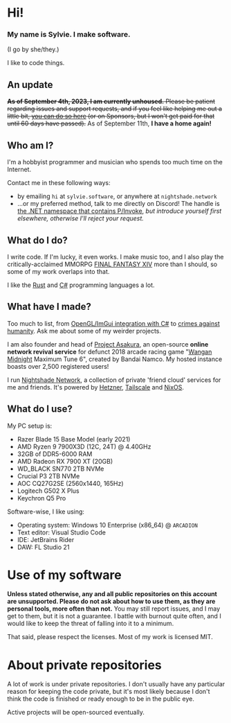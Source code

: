# Hi!
### My name is Sylvie. I make software.
(I go by she/they.)

I like to code things.

## An update
~~**As of September 4th, 2023, I am currently unhoused.** Please be patient regarding issues and support requests, and if you feel like helping me out a little bit, [you can do so here](https://paypal.me/ry00001) (or on Sponsors, but I won't get paid for that until 60 days have passed).~~ As of September 11th, **I have a home again!**

## Who am I?
I'm a hobbyist programmer and musician who spends too much time on the Internet. 

Contact me in these following ways:
- by emailing `hi` at `sylvie.software`, or anywhere at `nightshade.network`
- ...or my preferred method, talk to me directly on Discord! The handle is [the .NET namespace that contains P/Invoke](https://learn.microsoft.com/en-us/dotnet/standard/native-interop/pinvoke), *but introduce yourself first elsewhere, otherwise I'll reject your request.*

## What do I do?
I write code. If I'm lucky, it even works. I make music too, and I also play the critically-acclaimed MMORPG [FINAL FANTASY XIV](https://finalfantasyxiv.com) more than I should, so some of my work overlaps into that.

I like the [Rust](https://rust-lang.org) and [C#](https://dot.net) programming languages a lot.

## What have I made?
Too much to list, from [OpenGL/ImGui integration with C#](https://github.com/ry00001/OpenTK_ImGui_Backends) to [crimes against humanity](https://github.com/ry00001/rustic-c). Ask me about some of my weirder projects.

I am also founder and head of [Project Asakura](https://github.com/ProjectAsakura), an open-source **online network revival service** for defunct 2018 arcade racing game "[Wangan Midnight](https://en.wikipedia.org/wiki/Wangan_Midnight) Maximum Tune 6", created by Bandai Namco. My hosted instance boasts over 2,500 registered users!

I run [Nightshade Network](https://nightshade.network), a collection of private 'friend cloud' services for me and friends. It's powered by [Hetzner](https://hetzner.com), [Tailscale](https://tailscale.com) and [NixOS](https://nixos.org).

## What do I use?
My PC setup is:
- Razer Blade 15 Base Model (early 2021)
- AMD Ryzen 9 7900X3D (12C, 24T) @ 4.40GHz
- 32GB of DDR5-6000 RAM
- AMD Radeon RX 7900 XT (20GB)
- WD_BLACK SN770 2TB NVMe
- Crucial P3 2TB NVMe
- AOC CQ27G2SE (2560x1440, 165Hz)
- Logitech G502 X Plus
- Keychron Q5 Pro

Software-wise, I like using:
- Operating system: Windows 10 Enterprise (x86_64) @ `ARCADION`
- Text editor: Visual Studio Code
- IDE: JetBrains Rider
- DAW: FL Studio 21

# Use of my software
**Unless stated otherwise, any and all public repositories on this account are unsupported. Please do not ask about how to use them, as they are personal tools, more often than not.**
You may still report issues, and I may get to them, but it is not a guarantee. I battle with burnout quite often,
and I would like to keep the threat of falling into it to a minimum.

That said, please respect the licenses. Most of my work is licensed MIT.

# About private repositories
A lot of work is under private repositories. I don't usually have any particular reason for keeping the code private,
but it's most likely because I don't think the code is finished or ready enough to be in the public eye.

Active projects will be open-sourced eventually.
<!--
**ry00001/ry00001** is a ✨ _special_ ✨ repository because its `README.md` (this file) appears on your GitHub profile.

Here are some ideas to get you started:

- 🔭 I’m currently working on ...
- 🌱 I’m currently learning ...
- 👯 I’m looking to collaborate on ...
- 🤔 I’m looking for help with ...
- 💬 Ask me about ...
- 📫 How to reach me: ...
- 😄 Pronouns: ...
- ⚡ Fun fact: ...
-->
